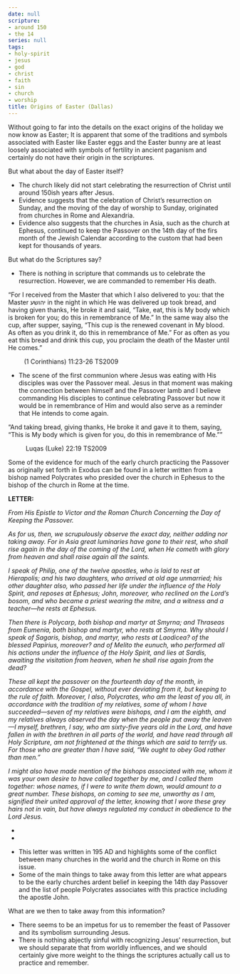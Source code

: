```yaml
---
date: null
scripture:
- around 150
- the 14
series: null
tags:
- holy-spirit
- jesus
- god
- christ
- faith
- sin
- church
- worship
title: Origins of Easter (Dallas)
---
```



Without going to far into the details on the exact origins of the holiday we now know as Easter; It is apparent that some of the traditions and symbols associated with Easter like Easter eggs and the Easter bunny are at least loosely associated with symbols of fertility in ancient paganism and certainly do not have their origin in the scriptures.

But what about the day of Easter itself?

- The church likely did not start celebrating the resurrection of Christ until around 150ish years after Jesus.
- Evidence suggests that the celebration of Christ’s resurrection on Sunday, and the moving of the day of worship to Sunday, originated from churches in Rome and Alexandria.
- Evidence also suggests that the churches in Asia, such as the church at Ephesus, continued to keep the Passover on the 14th day of the firs month of the Jewish Calendar according to the custom that had been kept for thousands of years.

But what do the Scriptures say?

- There is nothing in scripture that commands us to celebrate the resurrection. However, we are commanded to remember His death.

“For I received from the Master that which I also delivered to you: that the Master יהושע in the night in which He was delivered up took bread, and having given thanks, He broke it and said, “Take, eat, this is My body which is broken for you; do this in remembrance of Me.” In the same way also the cup, after supper, saying, “This cup is the renewed covenant in My blood. As often as you drink it, do this in remembrance of Me.” For as often as you eat this bread and drink this cup, you proclaim the death of the Master until He comes.”

‭‭         (1 Corinthians)‬ ‭11‬:‭23‬-‭26‬ ‭TS2009‬‬

- The scene of the first communion where Jesus was eating with His disciples was over the Passover meal. Jesus in that moment was making the connection between himself and the Passover lamb and I believe commanding His disciples to continue celebrating Passover but now it would be in remembrance of Him and would also serve as a reminder that He intends to come again.

“And taking bread, giving thanks, He broke it and gave it to them, saying, “This is My body which is given for you, do this in remembrance of Me.””

‭          ‭Luqas (Luke)‬ ‭22‬:‭19‬ ‭TS2009‬‬

Some of the evidence for much of the early church practicing the Passover as originally set forth in Exodus can be found in a letter written from a bishop named Polycrates who presided over the church in Ephesus to the bishop of the church in Rome at the time.

**LETTER:**

*From His Epistle to Victor and the Roman Church Concerning the Day of Keeping the Passover.*

*As for us, then, we scrupulously observe the exact day, neither adding nor taking away. For in Asia great luminaries have gone to their rest, who shall rise again in the day of the coming of the Lord, when He cometh with glory from heaven and shall raise again all the saints.*

*I speak of Philip, one of the twelve apostles, who is laid to rest at Hierapolis; and his two daughters, who arrived at old age unmarried; his other daughter also, who passed her life under the influence of the Holy Spirit, and reposes at Ephesus; John, moreover, who reclined on the Lord’s bosom, and who became a priest wearing the mitre, and a witness and a teacher—he rests at Ephesus.*

*Then there is Polycarp, both bishop and martyr at Smyrna; and Thraseas from Eumenia, both bishop and martyr, who rests at Smyrna. Why should I speak of Sagaris, bishop, and martyr, who rests at Laodicea? of the blessed Papirius, moreover? and of Melito the eunuch, who performed all his actions under the influence of the Holy Spirit, and lies at Sardis, awaiting the visitation from heaven, when he shall rise again from the dead?*

*These all kept the passover on the fourteenth day of the month, in accordance with the Gospel, without ever deviating from it, but keeping to the rule of faith. Moreover, I also, Polycrates, who am the least of you all, in accordance with the tradition of my relatives, some of whom I have succeeded—seven of my relatives were bishops, and I am the eighth, and my relatives always observed the day when the people put away the leaven—I myself, brethren, I say, who am sixty-five years old in the Lord, and have fallen in with the brethren in all parts of the world, and have read through all Holy Scripture, am not frightened at the things which are said to terrify us. For those who are greater than I have said, “We ought to obey God rather than men.”*

*I might also have made mention of the bishops associated with me, whom it was your own desire to have called together by me, and I called them together: whose names, if I were to write them down, would amount to a great number. These bishops, on coming to see me, unworthy as I am, signified their united approval of the letter, knowing that I wore these grey hairs not in vain, but have always regulated my conduct in obedience to the Lord Jesus.*

*
*

- This letter was written in 195 AD and highlights some of the conflict between many churches in the world and the church in Rome on this issue.
- Some of the main things to take away from this letter are what appears to be the early churches ardent belief in keeping the 14th day Passover and the list of people Polycrates associates with this practice including the apostle John.

What are we then to take away from this information?

- There seems to be an impetus for us to remember the feast of Passover and its symbolism surrounding Jesus.
- There is nothing abjectly sinful with recognizing Jesus’ resurrection, but we should separate that from worldly influences, and we should certainly give more weight to the things the scriptures actually call us to practice and remember.